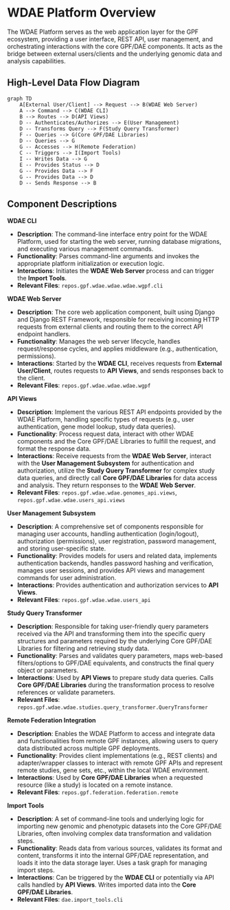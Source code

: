 # WDAE Platform Overview

The WDAE Platform serves as the web application layer for the GPF ecosystem, providing a user interface, REST API, user management, and orchestrating interactions with the core GPF/DAE components. It acts as the bridge between external users/clients and the underlying genomic data and analysis capabilities.

## High-Level Data Flow Diagram

```mermaid
graph TD
    A[External User/Client] --> Request --> B(WDAE Web Server)
    A --> Command --> C(WDAE CLI)
    B --> Routes --> D(API Views)
    D -- Authenticates/Authorizes --> E(User Management)
    D -- Transforms Query --> F(Study Query Transformer)
    F -- Queries --> G(Core GPF/DAE Libraries)
    D -- Queries --> G
    G -- Accesses --> H(Remote Federation)
    C -- Triggers --> I(Import Tools)
    I -- Writes Data --> G
    E -- Provides Status --> D
    G -- Provides Data --> F
    G -- Provides Data --> D
    D -- Sends Response --> B
```

## Component Descriptions

**WDAE CLI**
*   **Description**: The command-line interface entry point for the WDAE Platform, used for starting the web server, running database migrations, and executing various management commands.
*   **Functionality**: Parses command-line arguments and invokes the appropriate platform initialization or execution logic.
*   **Interactions**: Initiates the **WDAE Web Server** process and can trigger the **Import Tools**.
*   **Relevant Files**: `repos.gpf.wdae.wdae.wdae.wgpf.cli`

**WDAE Web Server**
*   **Description**: The core web application component, built using Django and Django REST Framework, responsible for receiving incoming HTTP requests from external clients and routing them to the correct API endpoint handlers.
*   **Functionality**: Manages the web server lifecycle, handles request/response cycles, and applies middleware (e.g., authentication, permissions).
*   **Interactions**: Started by the **WDAE CLI**, receives requests from **External User/Client**, routes requests to **API Views**, and sends responses back to the client.
*   **Relevant Files**: `repos.gpf.wdae.wdae.wdae.wgpf`

**API Views**
*   **Description**: Implement the various REST API endpoints provided by the WDAE Platform, handling specific types of requests (e.g., user authentication, gene model lookup, study data queries).
*   **Functionality**: Process request data, interact with other WDAE components and the Core GPF/DAE Libraries to fulfill the request, and format the response data.
*   **Interactions**: Receive requests from the **WDAE Web Server**, interact with the **User Management Subsystem** for authentication and authorization, utilize the **Study Query Transformer** for complex study data queries, and directly call **Core GPF/DAE Libraries** for data access and analysis. They return responses to the **WDAE Web Server**.
*   **Relevant Files**: `repos.gpf.wdae.wdae.genomes_api.views`, `repos.gpf.wdae.wdae.users_api.views`

**User Management Subsystem**
*   **Description**: A comprehensive set of components responsible for managing user accounts, handling authentication (login/logout), authorization (permissions), user registration, password management, and storing user-specific state.
*   **Functionality**: Provides models for users and related data, implements authentication backends, handles password hashing and verification, manages user sessions, and provides API views and management commands for user administration.
*   **Interactions**: Provides authentication and authorization services to **API Views**.
*   **Relevant Files**: `repos.gpf.wdae.wdae.users_api`

**Study Query Transformer**
*   **Description**: Responsible for taking user-friendly query parameters received via the API and transforming them into the specific query structures and parameters required by the underlying Core GPF/DAE Libraries for filtering and retrieving study data.
*   **Functionality**: Parses and validates query parameters, maps web-based filters/options to GPF/DAE equivalents, and constructs the final query object or parameters.
*   **Interactions**: Used by **API Views** to prepare study data queries. Calls **Core GPF/DAE Libraries** during the transformation process to resolve references or validate parameters.
*   **Relevant Files**: `repos.gpf.wdae.wdae.studies.query_transformer.QueryTransformer`

**Remote Federation Integration**
*   **Description**: Enables the WDAE Platform to access and integrate data and functionalities from remote GPF instances, allowing users to query data distributed across multiple GPF deployments.
*   **Functionality**: Provides client implementations (e.g., REST clients) and adapter/wrapper classes to interact with remote GPF APIs and represent remote studies, gene sets, etc., within the local WDAE environment.
*   **Interactions**: Used by **Core GPF/DAE Libraries** when a requested resource (like a study) is located on a remote instance.
*   **Relevant Files**: `repos.gpf.federation.federation.remote`

**Import Tools**
*   **Description**: A set of command-line tools and underlying logic for importing new genomic and phenotypic datasets into the Core GPF/DAE Libraries, often involving complex data transformation and validation steps.
*   **Functionality**: Reads data from various sources, validates its format and content, transforms it into the internal GPF/DAE representation, and loads it into the data storage layer. Uses a task graph for managing import steps.
*   **Interactions**: Can be triggered by the **WDAE CLI** or potentially via API calls handled by **API Views**. Writes imported data into the **Core GPF/DAE Libraries**.
*   **Relevant Files**: `dae.import_tools.cli`
